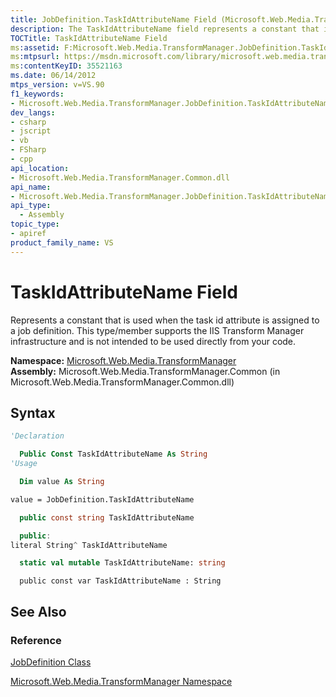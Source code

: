 ```yaml
---
title: JobDefinition.TaskIdAttributeName Field (Microsoft.Web.Media.TransformManager)
description: The TaskIdAttributeName field represents a constant that is used when the task Id attribute is assigned to a job definition. 
TOCTitle: TaskIdAttributeName Field
ms:assetid: F:Microsoft.Web.Media.TransformManager.JobDefinition.TaskIdAttributeName
ms:mtpsurl: https://msdn.microsoft.com/library/microsoft.web.media.transformmanager.jobdefinition.taskidattributename(v=VS.90)
ms:contentKeyID: 35521163
ms.date: 06/14/2012
mtps_version: v=VS.90
f1_keywords:
- Microsoft.Web.Media.TransformManager.JobDefinition.TaskIdAttributeName
dev_langs:
- csharp
- jscript
- vb
- FSharp
- cpp
api_location:
- Microsoft.Web.Media.TransformManager.Common.dll
api_name:
- Microsoft.Web.Media.TransformManager.JobDefinition.TaskIdAttributeName
api_type:
  - Assembly
topic_type:
- apiref
product_family_name: VS
---
```


# TaskIdAttributeName Field

Represents a constant that is used when the task id attribute is assigned to a job definition. This type/member supports the IIS Transform Manager infrastructure and is not intended to be used directly from your code.

**Namespace:**  [Microsoft.Web.Media.TransformManager](microsoft-web-media-transformmanager-namespace.md)  
**Assembly:**  Microsoft.Web.Media.TransformManager.Common (in Microsoft.Web.Media.TransformManager.Common.dll)

## Syntax

```vb
'Declaration

  Public Const TaskIdAttributeName As String
'Usage

  Dim value As String

value = JobDefinition.TaskIdAttributeName
```

```csharp
  public const string TaskIdAttributeName
```

```cpp
  public:
literal String^ TaskIdAttributeName
```

``` fsharp
  static val mutable TaskIdAttributeName: string
```

```jscript
  public const var TaskIdAttributeName : String
```

## See Also

### Reference

[JobDefinition Class](jobdefinition-class-microsoft-web-media-transformmanager.md)

[Microsoft.Web.Media.TransformManager Namespace](microsoft-web-media-transformmanager-namespace.md)
